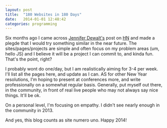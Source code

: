 ```yaml
---
layout: post
title:  "180 Websites in 180 Days"
date:   2014-01-01 12:48:42
categories: programming
---
```


Six months ago I came across [Jennifer Dewalt's][1] post on [HN][2] and made a plegde that I would try something similar in the near future.  The sites/pages/projects are simple and often focus on my problem areas (um, hello JS) and I believe it will be a project I can commit to, and kinda fun.  That's the point, right?

I probably wont do one/day, but I am realistically aiming for 3-4 per week.  I'll list all the pages here, and update as I can.  AS for other New Year resolutions, I'm hoping to present at conferences more, and write professionally on a somewhat regular basis.  Generally, put myself out there, in the community, in front of real live people who may not always say nice things.  It'll be ok.  

On a personal level, I'm focusing on empathy.  I didn't see nearly enough in the community in 2013.  

And yes, this blog counts as site numero uno.  Happy 2014!




[1]: http://jenniferdewalt.com/
[2]: https://news.ycombinator.com/item?id=6097155
